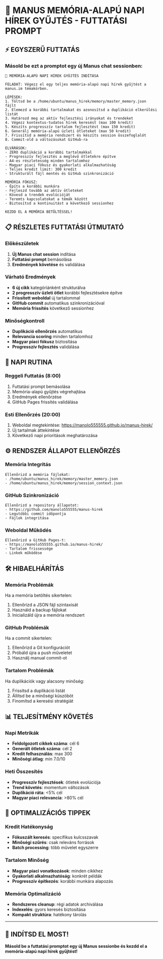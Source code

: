 # 🚀 MANUS MEMÓRIA-ALAPÚ NAPI HÍREK GYŰJTÉS - FUTTATÁSI PROMPT

## ⚡ EGYSZERŰ FUTTATÁS

### Másold be ezt a promptot egy új Manus chat sessionben:

```
🧠 MEMÓRIA-ALAPÚ NAPI HÍREK GYŰJTÉS INDÍTÁSA

FELADAT: Végezz el egy teljes memória-alapú napi hírek gyűjtést a manus.im témakörben.

LÉPÉSEK:
1. Töltsd be a /home/ubuntu/manus_hirek/memory/master_memory.json fájlt
2. Elemezd a korábbi tartalmakat és azonosítsd a duplikáció elkerülési listát
3. Határozd meg az aktív fejlesztési irányokat és trendeket
4. Végezz kontextus-tudatos hírek keresést (max 100 kredit)
5. Készíts progresszív tartalom fejlesztést (max 150 kredit)
6. Generálj memória-alapú üzleti ötleteket (max 50 kredit)
7. Frissítsd a memória rendszert és készíts session összefoglalót
8. Commit-old a változásokat GitHub-ra

ELVÁRÁSOK:
- ZERO duplikáció a korábbi tartalmakkal
- Progresszív fejlesztés a meglévő ötletekre építve
- A4-es részletesség minden tartalomhoz
- Magyar piaci fókusz és gyakorlati alkalmazhatóság
- Teljes kredit limit: 300 kredit
- Strukturált fájl mentés és GitHub szinkronizáció

MEMÓRIA FÓKUSZ:
- Építs a korábbi munkára
- Fejleszd tovább az aktív ötleteket
- Kövesd a trendek evolúcióját
- Teremts kapcsolatokat a témák között
- Biztosítsd a kontinuitást a következő sessionhez

KEZDD EL A MEMÓRIA BETÖLTÉSSEL!
```

## 📋 RÉSZLETES FUTTATÁSI ÚTMUTATÓ

### Előkészületek
1. **Új Manus chat session** indítása
2. **Futtatási prompt** bemásolása
3. **Eredmények követése** és validálása

### Várható Eredmények
- **6 új cikk** kategóriánként strukturálva
- **2 progresszív üzleti ötlet** korábbi fejlesztésekre építve
- **Frissített weboldal** új tartalommal
- **GitHub commit** automatikus szinkronizációval
- **Memória frissítés** következő sessionhez

### Minőségkontroll
- **Duplikáció ellenőrzés** automatikus
- **Relevancia scoring** minden tartalomhoz
- **Magyar piaci fókusz** biztosítása
- **Progresszív fejlesztés** validálása

## 🔄 NAPI RUTINA

### Reggeli Futtatás (8:00)
1. Futtatási prompt bemásolása
2. Memória-alapú gyűjtés végrehajtása
3. Eredmények ellenőrzése
4. GitHub Pages frissítés validálása

### Esti Ellenőrzés (20:00)
1. Weboldal megtekintése: https://manolo555555.github.io/manus-hirek/
2. Új tartalmak áttekintése
3. Következő napi prioritások meghatározása

## ⚙️ RENDSZER ÁLLAPOT ELLENŐRZÉS

### Memória Integritás
```
Ellenőrizd a memória fájlokat:
- /home/ubuntu/manus_hirek/memory/master_memory.json
- /home/ubuntu/manus_hirek/memory/session_context.json
```

### GitHub Szinkronizáció
```
Ellenőrizd a repository állapotot:
- https://github.com/manolo555555/manus-hirek
- Legutóbbi commit időpontja
- Fájlok integritása
```

### Weboldal Működés
```
Ellenőrizd a GitHub Pages-t:
- https://manolo555555.github.io/manus-hirek/
- Tartalom frissessége
- Linkek működése
```

## 🛠️ HIBAELHÁRÍTÁS

### Memória Problémák
Ha a memória betöltés sikertelen:
1. Ellenőrizd a JSON fájl szintaxisát
2. Használd a backup fájlokat
3. Inicializáld újra a memória rendszert

### GitHub Problémák
Ha a commit sikertelen:
1. Ellenőrizd a Git konfigurációt
2. Próbáld újra a push műveletet
3. Használj manual commit-ot

### Tartalom Problémák
Ha duplikációk vagy alacsony minőség:
1. Frissítsd a duplikáció listát
2. Állítsd be a minőségi küszöböt
3. Finomítsd a keresési stratégiát

## 📊 TELJESÍTMÉNY KÖVETÉS

### Napi Metrikák
- **Feldolgozott cikkek száma**: cél 6
- **Generált ötletek száma**: cél 2
- **Kredit felhasználás**: max 300
- **Minőségi átlag**: min 7.0/10

### Heti Összesítés
- **Progresszív fejlesztések**: ötletek evolúciója
- **Trend követés**: momentum változások
- **Duplikáció ráta**: <5% cél
- **Magyar piaci relevancia**: >80% cél

## 🎯 OPTIMALIZÁCIÓS TIPPEK

### Kredit Hatékonyság
- **Fókuszált keresés**: specifikus kulcsszavak
- **Minőségi szűrés**: csak releváns források
- **Batch processing**: több művelet egyszerre

### Tartalom Minőség
- **Magyar piaci vonatkozások**: minden cikkhez
- **Gyakorlati alkalmazhatóság**: konkrét példák
- **Progresszív építkezés**: korábbi munkára alapozás

### Memória Optimalizáció
- **Rendszeres cleanup**: régi adatok archiválása
- **Indexelés**: gyors keresés biztosítása
- **Kompakt struktúra**: hatékony tárolás

---

## 🚀 INDÍTSD EL MOST!

**Másold be a futtatási promptot egy új Manus sessionbe és kezdd el a memória-alapú napi hírek gyűjtést!**

